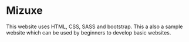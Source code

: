 # Mizuxe

This website uses HTML, CSS, SASS and bootstrap. This a also a sample website which can be used by beginners to develop basic websites.
